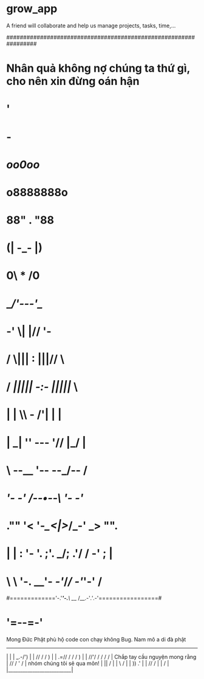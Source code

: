 # grow_app
A friend will collaborate and help us manage projects, tasks, time,...


#################################################################
#  Nhân quả không nợ chúng ta thứ gì, cho nên xin đừng oán hận  #
#                              '                                #
#                             -                                 #
#                          _oo0oo_                              #
#                         o8888888o                             #
#                         88" . "88                             #
#                         (| -_- |)                             #
#                         0\  *  /0                             #
#                      ____/'---'\____                          #
#                    -'  \\|     |//  '-                        #
#                   /  \\|||  :  |||//  \                       #  
#                  /  _||||| -:- |||||_  \                      # 
#                  |   | \\\  -  /'| |   |                      #
#                  | \_| '\' --- '// |_/ |                      #
#                  \  --\__ '--  --_/--  /                      #
#                ___'- -'  /--•--\  '- -'___                    #
#             ."" '<  '-___\_<|>_/___-' _> \"".                 #
#            | | : '-  \'. ;'. _/; .'/ /  -' ; |                #
#            \  \ '-.   \_\_'- _-'_/_/  -'_'-' /                #
#============='-.'___'-.__\ \___  /__.-'_.'_.-'=================#
#                          '=--=-'                              #

Mong Đức Phật phù hộ code con chạy không Bug. Nam mô a di đà phật


____________________________
|                          |
|            _.-/')        |
|           // / / )       |
|        .=// / / / )      |
|       //'/ / / / /       |    Chắp tay cầu nguyện mong rằng
|      // /     ' /        |      nhóm chúng tôi sẽ qua môn! 
|     ||         /         |
|      \\       /          |
|       ))    .'           |
|      //    /             |
|           /              |
|__________________________|


<!-- export PATH="$PATH:/Users/Brown.D/Developer/flutter/bin" -->
<!-- export LANG=en_US.UTF-8 -->
<!-- ./gradlew --refresh-dependencies -->
<!-- flutter run --verbose -->